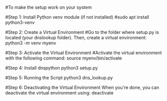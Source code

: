 #To make the setup work on your system

#Step 1: Install Python venv module (if not installed)
    #sudo apt install python3-venv

#Step 2: Create a Virtual Environment
   #Go to the folder where setup.py is located (your dnslookup folder). Then, create a virtual environment:
    python3 -m venv myenv

#Step 3: Activate the Virtual Environment
  #Activate the virtual environment with the following command:
    source myenv/bin/activate

#Step 4: Install dnspython
    python3 setup.py

#Step 5: Running the Script
    python3 dns_lookup.py

#Step 6: Deactivating the Virtual Environment
When you're done, you can deactivate the virtual environment using:
deactivate
